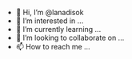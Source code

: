 - 👋 Hi, I’m @lanadisok
- 👀 I’m interested in ...
- 🌱 I’m currently learning ...
- 💞️ I’m looking to collaborate on ...
- 📫 How to reach me ...

<!---
lanadisok/lanadisok is a ✨ special ✨ repository because its `README.md` (this file) appears on your GitHub profile.
You can click the Preview link to take a look at your changes.
--->

